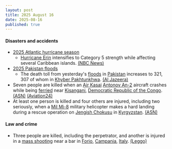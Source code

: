 ```yaml
---
layout: post
title: 2025 August 16
date: 2025-08-16
published: true
---
```



#### Disasters and accidents

* [2025 Atlantic hurricane season](https://en.wikipedia.org/wiki/2025_Atlantic_hurricane_season "2025 Atlantic hurricane season")
  * [Hurricane Erin](https://en.wikipedia.org/wiki/Hurricane_Erin_%282025%29 "Hurricane Erin (2025)") intensifies to Category 5 strength while affecting several Caribbean islands. [(NBC News)](https://www.nbcnews.com/weather/hurricanes/hurricane-erin-strengthens-category-2-storm-approaches-northeast-carib-rcna225341)
* [2025 Pakistan floods](https://en.wikipedia.org/wiki/2025_Pakistan_floods "2025 Pakistan floods")
  * The death toll from yesterday's [floods](https://en.wikipedia.org/wiki/Flood "Flood") in [Pakistan](https://en.wikipedia.org/wiki/Pakistan "Pakistan") increases to 321, 307 of whom in [Khyber Pakhtunkhwa](https://en.wikipedia.org/wiki/Khyber_Pakhtunkhwa "Khyber Pakhtunkhwa"). [(Al Jazeera)](https://www.aljazeera.com/news/2025/8/15/more-than-160-people-killed-in-pakistan-in-heavy-rains-flash-floods)
* Seven people are killed when an [Air Kasai](https://en.wikipedia.org/wiki/Air_Kasai "Air Kasai") [Antonov An-2](https://en.wikipedia.org/wiki/Antonov_An-2 "Antonov An-2") aircraft crashes while being [ferried](https://en.wikipedia.org/wiki/Ferry_flying "Ferry flying") near [Kisangani](https://en.wikipedia.org/wiki/Kisangani "Kisangani"), [Democratic Republic of the Congo](https://en.wikipedia.org/wiki/Democratic_Republic_of_the_Congo "Democratic Republic of the Congo"). [(ASN)](https://asn.flightsafety.org/wikibase/538197) [(Aviation24)](https://www.aviation24.be/miscellaneous/accidents/tragic-antonov-an-2-crash-near-kisangani-drcongo-claims-all-lives-onboard/)
* At least one person is killed and four others are injured, including two seriously, when a [Mil Mi-8](https://en.wikipedia.org/wiki/Mil_Mi-8 "Mil Mi-8") military helicopter makes a hard landing during a rescue operation on [Jengish Chokusu](https://en.wikipedia.org/wiki/Jengish_Chokusu "Jengish Chokusu") in [Kyrgyzstan](https://en.wikipedia.org/wiki/Kyrgyzstan "Kyrgyzstan"). [(ASN)](https://asn.flightsafety.org/wikibase/538204)

#### Law and crime

* Three people are killed, including the perpetrator, and another is injured in a [mass shooting](https://en.wikipedia.org/wiki/Mass_shooting "Mass shooting") near a bar in [Forio](https://en.wikipedia.org/wiki/Forio "Forio"), [Campania](https://en.wikipedia.org/wiki/Campania "Campania"), [Italy](https://en.wikipedia.org/wiki/Italy "Italy"). [(Leggo)](https://www.leggo.it/italia/cronache/sparatoria_bar_ischia_morti_feriti_chi_sono_oggi_16_8_2025-9015293.html)
